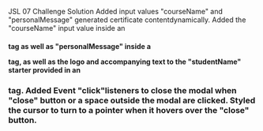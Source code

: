 JSL 07 Challenge Solution
 Added input values "courseName" and "personalMessage"
  generated certificate contentdynamically.  Added the "courseName" input value inside an <h4> tag as well as "personalMessage" inside a <p> tag, as well as the logo and accompanying text to the "studentName" starter provided in an <h3> tag.
  Added Event "click"listeners to close the modal when "close" button or a space outside the modal are clicked.
  Styled the cursor to turn to a pointer when it hovers over the "close" button.
